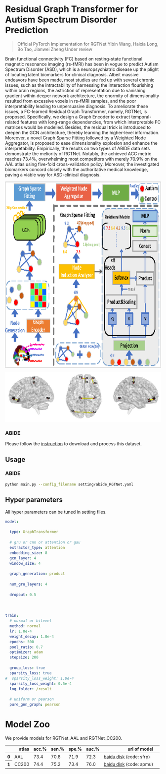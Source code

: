 # Residual Graph Transformer for Autism Spectrum Disorder Prediction
> Official PyTorch Implementation for RGTNet
> Yibin Wang, Haixia Long, Bo Tao, Jianwei Zheng
> Under review

Brain functional connectivity (FC) based on resting-state functional magnetic resonance imaging (rs-fMRI) has been in vogue to predict Autism Spectrum Disorder (ASD), which is a neuropsychiatric disease up the plight of locating latent biomarkers for clinical diagnosis. Albeit massive endeavors have been made, most studies are fed up with several chronic issues, such as the intractability of harnessing the interaction flourishing within brain regions, the astriction of representation due to vanishing gradient within deeper network architecture, the enormity of dimensionality resulted from excessive voxels in rs-fMRI samples, and the poor interpretability leading to unpersuasive diagnosis. To ameliorate these issues, a FC-learned Residual Graph Transformer, namely, RGTNet, is proposed. Specifically, we design a Graph Encoder to extract temporal-related features with long-range dependencies, from which interpretable FC matrices would be modelled. Besides, the residual trick is introduced to deepen the GCN architecture, thereby learning the higher-level information. Moreover, a novel Graph Sparse Fitting followed by a Weighted Node Aggregator, is proposed to ease dimensionality explosion and enhance the interpretability. Empirically, the results on two types of ABIDE data sets demonstrate the meliority of RGTNet. Notably, the achieved ACC metric reaches 73.4\%, overwhelming most competitors with merely 70.9\% on the AAL atlas using five-fold cross-validation policy. Moreover, the investigated biomarkers concord closely with the authoritative medical knowledge, paving a viable way for ASD-clinical diagnosis.

<img src="./RGTNet.png" width = "700" height = "600" div align=center />

![Biomarkers](./Biomarkers.png)

### ABIDE

Please follow the [instruction](util/abide/readme.md) to download and process this dataset.

## Usage

### ABIDE 

```bash
python main.py --config_filename setting/abide_RGTNet.yaml
```

## Hyper parameters

All hyper parameters can be tuned in setting files.

```yaml
model:
  
  type: GraphTransformer

  # gru or cnn or attention or gau
  extractor_type: attention
  embedding_size: 8
  gcn_layer: 4
  window_size: 4

  graph_generation: product

  num_gru_layers: 4

  dropout: 0.5



train:
  # normal or bilevel 
  method: normal
  lr: 1.0e-4
  weight_decay: 1.0e-4
  epochs: 500
  pool_ratio: 0.7
  optimizer: adam
  stepsize: 200

  group_loss: true
  sparsity_loss: true
#  sparsity_loss_weight: 1.0e-4
  sparsity_loss_weight: 0.5e-4
  log_folder: /result
  
  # uniform or pearson
  pure_gnn_graph: pearson
```

# Model Zoo
We provide models for RGTNet_AAL and RGTNet_CC200.

<table>
  <thead>
    <tr style="text-align: right;">
      <th></th>
      <th>atlas</th>
      <th>acc.%</th>
      <th>sen.%</th>
      <th>spe.%</th>
      <th>auc.%</th>
      <th>url of model</th>
      <th></th>
    </tr>
  </thead>
  <tbody>
    <tr>
      <th>0</th>
      <td>AAL</td>
      <td>73.4</td>
      <td>70.8</td>
      <td>71.9</td>
      <td>72.3</td>
      <td><a href="https://pan.baidu.com/s/1k2xtr9OCdEiSFWrYJVXcww">baidu disk</a>&nbsp;(code: sfrp)</td>
      <td></td>
    </tr>
    <tr>
      <th>1</th>
      <td>CC200</td>
      <td>74.4</td>
      <td>75.2</td>
      <td>73.4</td>
      <td>76.0</td>
      <td><a href="https://pan.baidu.com/s/1QdI4EBKdg1IGS_XTMD9z4Q">baidu disk</a>&nbsp;(code: apmu)</td>
      <td></td>
    </tr>

  </tbody>
</table>

